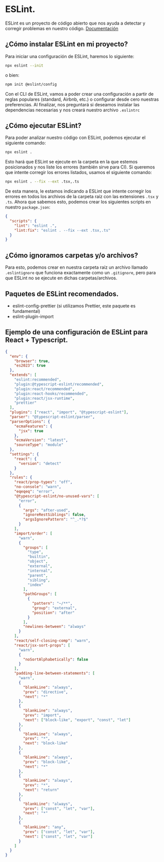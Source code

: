 # ESLint.

ESLint es un proyecto de código abierto que nos ayuda a detectar y corregir problemas en nuestro código. [Documentación](https://eslint.org/docs/latest/use/getting-started)

## ¿Cómo instalar ESLint en mi proyecto?

Para iniciar una configuración de ESLint, haremos lo siguiente:

```bash
npx eslint --init
```

o bien:

```bash
npm init @eslint/config
```

Con el CLI de ESLint, vamos a poder crear una configuración a partir de reglas populares (standard, Airbnb, etc.) o configurar desde cero nuestras preferencias. Al finalizar, nos preguntará si deseamos instalar las dependencias necesarias y nos creará nuestro archivo `.eslintrc`

## ¿Cómo ejecutar ESLint?

Para poder analizar nuestro código con ESLint, podemos ejecutar el siguiente comando:

```bash
npx eslint .
```

Esto hará que ESLint se ejecute en la carpeta en la que estemos posicionados y nos liste los errores (también sirve para CI). Si queremos que intente corregir los errores listados, usamos el siguiente comando:

```bash
npx eslint . --fix --ext .tsx,.ts
```

De esta manera, le estamos indicando a ESLint que intente corregir los errores en todos los archivos de la carpeta raíz con las extensiones `.tsx` y `.ts`. Ahora que sabemos esto, podemos crear los siguientes scripts en nuestro `package.json`:

```json
{
  "scripts": {
    "lint": "eslint .",
    "lint:fix": "eslint . --fix --ext .tsx,.ts"
  }
}
```

## ¿Cómo ignoramos carpetas y/o archivos?

Para esto, podemos crear en nuestra carpeta raíz un archivo llamado `.eslintignore` que funciona exactamente como un `.gitignore`, pero para que ESLint no se ejecute en dichas carpetas/archivos.

## Paquetes de ESLint recomendados.

- eslint-config-prettier (si utilizamos Prettier, este paquete es fundamental)
- eslint-plugin-import

## Ejemplo de una configuración de ESLint para React + Typescript.

```json
{
  "env": {
    "browser": true,
    "es2023": true
  },
  "extends": [
    "eslint:recommended",
    "plugin:@typescript-eslint/recommended",
    "plugin:react/recommended",
    "plugin:react-hooks/recommended",
    "plugin:react/jsx-runtime",
    "prettier"
  ],
  "plugins": ["react", "import", "@typescript-eslint"],
  "parser": "@typescript-eslint/parser",
  "parserOptions": {
    "ecmaFeatures": {
      "jsx": true
    },
    "ecmaVersion": "latest",
    "sourceType": "module"
  },
  "settings": {
    "react": {
      "version": "detect"
    }
  },
  "rules": {
    "react/prop-types": "off",
    "no-console": "warn",
    "eqeqeq": "error",
    "@typescript-eslint/no-unused-vars": [
      "error",
      {
        "args": "after-used",
        "ignoreRestSiblings": false,
        "argsIgnorePattern": "^_.*?$"
      }
    ],
    "import/order": [
      "warn",
      {
        "groups": [
          "type",
          "builtin",
          "object",
          "external",
          "internal",
          "parent",
          "sibling",
          "index"
        ],
        "pathGroups": [
          {
            "pattern": "~/**",
            "group": "external",
            "position": "after"
          }
        ],
        "newlines-between": "always"
      }
    ],
    "react/self-closing-comp": "warn",
    "react/jsx-sort-props": [
      "warn",
      {
        "noSortAlphabetically": false
      }
    ],
    "padding-line-between-statements": [
      "warn",
      {
        "blankLine": "always",
        "prev": "directive",
        "next": "*"
      },
      {
        "blankLine": "always",
        "prev": "import",
        "next": ["block-like", "export", "const", "let"]
      },
      {
        "blankLine": "always",
        "prev": "*",
        "next": "block-like"
      },
      {
        "blankLine": "always",
        "prev": "block-like",
        "next": "*"
      },
      {
        "blankLine": "always",
        "prev": "*",
        "next": "return"
      },
      {
        "blankLine": "always",
        "prev": ["const", "let", "var"],
        "next": "*"
      },
      {
        "blankLine": "any",
        "prev": ["const", "let", "var"],
        "next": ["const", "let", "var"]
      }
    ]
  }
}
```
